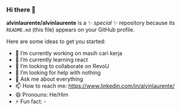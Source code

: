 ### Hi there 👋


**alvinlaurente/alvinlaurente** is a ✨ _special_ ✨ repository because its `README.md` (this file) appears on your GitHub profile.

Here are some ideas to get you started:

- 🔭 I’m currently working on masih cari kerja
- 🌱 I’m currently learning react
- 👯 I’m looking to collaborate on RevoU
- 🤔 I’m looking for help with nothing
- 💬 Ask me about everything
- 📫 How to reach me: https://www.linkedin.com/in/alvinlaurente/
- 😄 Pronouns: He/Him
- ⚡ Fun fact: -

